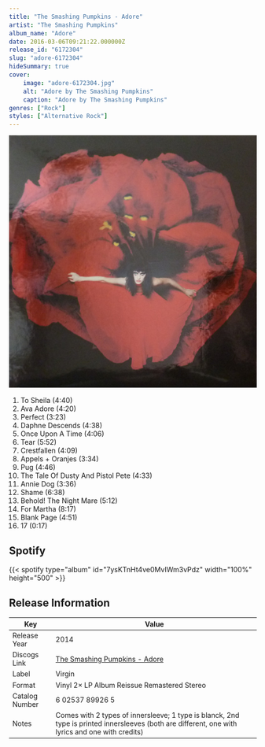 ```yaml
---
title: "The Smashing Pumpkins - Adore"
artist: "The Smashing Pumpkins"
album_name: "Adore"
date: 2016-03-06T09:21:22.000000Z
release_id: "6172304"
slug: "adore-6172304"
hideSummary: true
cover:
    image: "adore-6172304.jpg"
    alt: "Adore by The Smashing Pumpkins"
    caption: "Adore by The Smashing Pumpkins"
genres: ["Rock"]
styles: ["Alternative Rock"]
---
```


![Adore by The Smashing Pumpkins](adore-6172304.jpg)

<!-- section break -->

1. To Sheila (4:40)
2. Ava Adore (4:20)
3. Perfect (3:23)
4. Daphne Descends (4:38)
5. Once Upon A Time (4:06)
6. Tear (5:52)
7. Crestfallen (4:09)
8. Appels + Oranjes (3:34)
9. Pug (4:46)
10. The Tale Of Dusty And Pistol Pete (4:33)
11. Annie Dog (3:36)
12. Shame (6:38)
13. Behold! The Night Mare (5:12)
14. For Martha (8:17)
15. Blank Page (4:51)
16. 17 (0:17)

<!-- section break -->


## Spotify
{{< spotify type="album" id="7ysKTnHt4ve0MvIWm3vPdz" width="100%" height="500" >}}




## Release Information
|  Key           | Value                                                |
| ---------------| ---------------------------------------------------- |
| Release Year   | 2014                                   |
| Discogs Link   | [The Smashing Pumpkins - Adore](https://www.discogs.com/release/6172304-The-Smashing-Pumpkins-Adore) |
| Label          | Virgin |
| Format         | Vinyl 2× LP Album Reissue Remastered Stereo |
| Catalog Number | 6 02537 89926 5 |
| Notes | Comes with 2 types of innersleeve; 1 type is blanck, 2nd type is printed innersleeves (both are different, one with lyrics and one with  credits) |